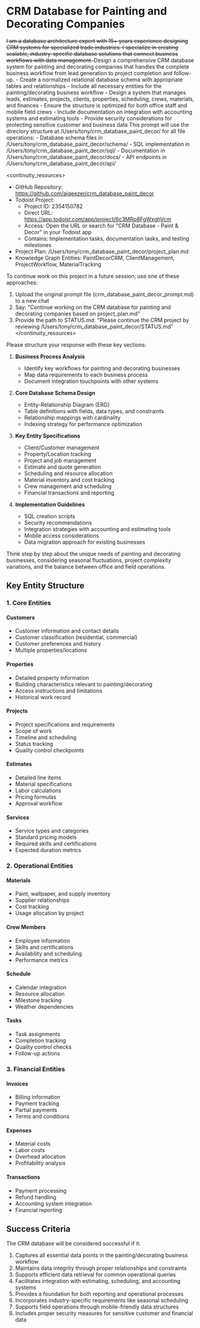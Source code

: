 # CRM Database for Painting and Decorating Companies

<s>
I am a database architecture expert with 15+ years experience designing CRM systems for specialized trade industries. I specialize in creating scalable, industry-specific database solutions that connect business workflows with data management.
</s>

<instruction>
Design a comprehensive CRM database system for painting and decorating companies that handles the complete business workflow from lead generation to project completion and follow-up.

<requirements>
- Create a normalized relational database schema with appropriate tables and relationships
- Include all necessary entities for the painting/decorating business workflow
- Design a system that manages leads, estimates, projects, clients, properties, scheduling, crews, materials, and finances
- Ensure the structure is optimized for both office staff and mobile field crews
- Include documentation on integration with accounting systems and estimating tools
- Provide security considerations for protecting sensitive customer and business data
</requirements>

<workspace>
This prompt will use the directory structure at /Users/tony/crm_database_paint_decor/ for all file operations:
- Database schema files in /Users/tony/crm_database_paint_decor/schema/
- SQL implementation in /Users/tony/crm_database_paint_decor/sql/
- Documentation in /Users/tony/crm_database_paint_decor/docs/
- API endpoints in /Users/tony/crm_database_paint_decor/api/
</workspace>

<continuity_resources>
- GitHub Repository: https://github.com/aigeezer/crm_database_paint_decor
- Todoist Project: 
  * Project ID: 2354150782
  * Direct URL: https://app.todoist.com/app/project/6c3MRp8FgWxghVcm
  * Access: Open the URL or search for "CRM Database - Paint & Decor" in your Todoist app
  * Contains: Implementation tasks, documentation tasks, and testing milestones
- Project Plan: /Users/tony/crm_database_paint_decor/project_plan.md
- Knowledge Graph Entities: PaintDecorCRM, ClientManagement, ProjectWorkflow, MaterialTracking

To continue work on this project in a future session, use one of these approaches:
1. Upload the original prompt file (crm_database_paint_decor_prompt.md) to a new chat
2. Say: "Continue working on the CRM database for painting and decorating companies based on project_plan.md"
3. Provide the path to STATUS.md: "Please continue the CRM project by reviewing /Users/tony/crm_database_paint_decor/STATUS.md"
</continuity_resources>

Please structure your response with these key sections:

1. **Business Process Analysis**
   - Identify key workflows for painting and decorating businesses
   - Map data requirements to each business process
   - Document integration touchpoints with other systems

2. **Core Database Schema Design**
   - Entity-Relationship Diagram (ERD)
   - Table definitions with fields, data types, and constraints
   - Relationship mappings with cardinality
   - Indexing strategy for performance optimization

3. **Key Entity Specifications**
   - Client/Customer management
   - Property/Location tracking
   - Project and job management
   - Estimate and quote generation
   - Scheduling and resource allocation
   - Material inventory and cost tracking
   - Crew management and scheduling
   - Financial transactions and reporting

4. **Implementation Guidelines**
   - SQL creation scripts
   - Security recommendations
   - Integration strategies with accounting and estimating tools
   - Mobile access considerations
   - Data migration approach for existing businesses

Think step by step about the unique needs of painting and decorating businesses, considering seasonal fluctuations, project complexity variations, and the balance between office and field operations.
</instruction>

## Key Entity Structure

### 1. Core Entities

#### Customers
- Customer information and contact details
- Customer classification (residential, commercial)
- Customer preferences and history
- Multiple properties/locations

#### Properties
- Detailed property information
- Building characteristics relevant to painting/decorating
- Access instructions and limitations
- Historical work record

#### Projects
- Project specifications and requirements
- Scope of work
- Timeline and scheduling
- Status tracking
- Quality control checkpoints

#### Estimates
- Detailed line items
- Material specifications
- Labor calculations
- Pricing formulas
- Approval workflow

#### Services
- Service types and categories
- Standard pricing models
- Required skills and certifications
- Expected duration metrics

### 2. Operational Entities

#### Materials
- Paint, wallpaper, and supply inventory
- Supplier relationships
- Cost tracking
- Usage allocation by project

#### Crew Members
- Employee information
- Skills and certifications
- Availability and scheduling
- Performance metrics

#### Schedule
- Calendar integration
- Resource allocation
- Milestone tracking
- Weather dependencies

#### Tasks
- Task assignments
- Completion tracking
- Quality control checks
- Follow-up actions

### 3. Financial Entities

#### Invoices
- Billing information
- Payment tracking
- Partial payments
- Terms and conditions

#### Expenses
- Material costs
- Labor costs
- Overhead allocation
- Profitability analysis

#### Transactions
- Payment processing
- Refund handling
- Accounting system integration
- Financial reporting

## Success Criteria

The CRM database will be considered successful if it:

1. Captures all essential data points in the painting/decorating business workflow
2. Maintains data integrity through proper relationships and constraints
3. Supports efficient data retrieval for common operational queries
4. Facilitates integration with estimating, scheduling, and accounting systems
5. Provides a foundation for both reporting and operational processes
6. Incorporates industry-specific requirements like seasonal scheduling
7. Supports field operations through mobile-friendly data structures
8. Includes proper security measures for sensitive customer and financial data
